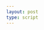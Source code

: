 ```yaml
---
layout: post
type: script
---
```

<section>
<iiif-multistoryboard annotationlists='https://dnoneill.github.io/annotate/annotations/04fbbb28-d5a7-4408-b7da-800c4e65eda3-list.json' images='https://dlcs.io/iiif-img/3/2/8034eb5b-9c90-4471-ad68-52124232ec0c/info.json'></iiif-multistoryboard>
</section>